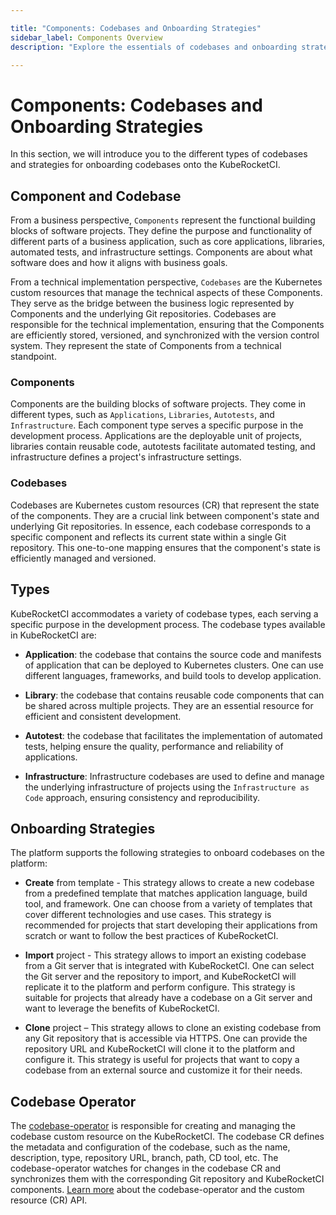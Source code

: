 ```yaml
---

title: "Components: Codebases and Onboarding Strategies"
sidebar_label: Components Overview
description: "Explore the essentials of codebases and onboarding strategies in KubeRocketCI, facilitating seamless integration of software components."

---
```

<!-- markdownlint-disable MD025 -->


# Components: Codebases and Onboarding Strategies

<head>
  <link rel="canonical" href="https://docs.kuberocketci.io/docs/user-guide/components" />
</head>

In this section, we will introduce you to the different types of codebases and strategies for onboarding codebases onto the KubeRocketCI.

## Component and Codebase

From a business perspective, `Components` represent the functional building blocks of software projects. They define the purpose and functionality of different parts of a business application, such as core applications, libraries, automated tests, and infrastructure settings. Components are about what software does and how it aligns with business goals.

From a technical implementation perspective, `Codebases` are the Kubernetes custom resources that manage the technical aspects of these Components. They serve as the bridge between the business logic represented by Components and the underlying Git repositories. Codebases are responsible for the technical implementation, ensuring that the Components are efficiently stored, versioned, and synchronized with the version control system. They represent the state of Components from a technical standpoint.

### Components

Components are the building blocks of software projects. They come in different types, such as `Applications`, `Libraries`, `Autotests`, and `Infrastructure`. Each component type serves a specific purpose in the development process. Applications are the deployable unit of projects, libraries contain reusable code, autotests facilitate automated testing, and infrastructure defines a project's infrastructure settings.

### Codebases

Codebases are Kubernetes custom resources (CR) that represent the state of the components. They are a crucial link between component's state and underlying Git repositories. In essence, each codebase corresponds to a specific component and reflects its current state within a single Git repository. This one-to-one mapping ensures that the component's state is efficiently managed and versioned.

## Types

KubeRocketCI accommodates a variety of codebase types, each serving a specific purpose in the development process. The codebase types available in KubeRocketCI are:

- **Application**: the codebase that contains the source code and manifests of application that can be deployed to Kubernetes clusters. One can use different languages, frameworks, and build tools to develop application.

- **Library**: the codebase that contains reusable code components that can be shared across multiple projects. They are an essential resource for efficient and consistent development.

- **Autotest**: the codebase that facilitates the implementation of automated tests, helping ensure the quality, performance and reliability of applications.

- **Infrastructure**: Infrastructure codebases are used to define and manage the underlying infrastructure of projects using the `Infrastructure as Code` approach, ensuring consistency and reproducibility.

## Onboarding Strategies

The platform supports the following strategies to onboard codebases on the platform:

- **Create** from template - This strategy allows to create a new codebase from a predefined template that matches application language, build tool, and framework. One can choose from a variety of templates that cover different technologies and use cases. This strategy is recommended for projects that start developing their applications from scratch or want to follow the best practices of KubeRocketCI.

- **Import** project - This strategy allows to import an existing codebase from a Git server that is integrated with KubeRocketCI. One can select the Git server and the repository to import, and KubeRocketCI will replicate it to the platform and perform configure. This strategy is suitable for projects that already have a codebase on a Git server and want to leverage the benefits of KubeRocketCI.

- **Clone** project – This strategy allows to clone an existing codebase from any Git repository that is accessible via HTTPS. One can provide the repository URL and KubeRocketCI will clone it to the platform and configure it. This strategy is useful for projects that want to copy a codebase from an external source and customize it for their needs.

## Codebase Operator

The [codebase-operator](https://github.com/epam/edp-codebase-operator) is responsible for creating and managing the codebase custom resource on the  KubeRocketCI. The codebase CR defines the metadata and configuration of the codebase, such as the name, description, type, repository URL, branch, path, CD tool, etc. The codebase-operator watches for changes in the codebase CR and synchronizes them with the corresponding Git repository and KubeRocketCI components. [Learn more](https://github.com/epam/edp-codebase-operator/blob/master/docs/api.md) about the codebase-operator and the custom resource (CR) API.
